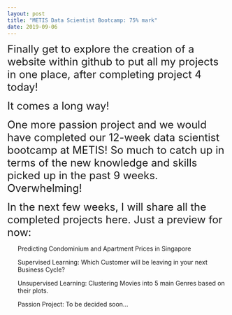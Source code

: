 ```yaml
---
layout: post
title: "METIS Data Scientist Bootcamp: 75% mark"
date: 2019-09-06
---
```


<p><font size="5">Finally get to explore the creation of a website within github to put all my projects in one place, after completing project 4 today! </font></p>
  <p><font size="5">It comes a long way! </font></p>
<p><font size="5"> One more passion project and we would have completed our 12-week data scientist bootcamp at METIS!
So much to catch up in terms of the new knowledge and skills picked up in the past 9 weeks. Overwhelming!</font></p>
  <p><font size="5">In the next few weeks, I will share all the completed projects here. Just a preview for now:</font></p>

<ul><fint size="5">Predicting Condominium and Apartment Prices in Singapore</font></ul>
<ul>Supervised Learning: Which Customer will be leaving in your next Business Cycle?</ul>
<ul>Unsupervised Learning: Clustering Movies into 5 main Genres based on their plots.</ul>
<ul>Passion Project: To be decided soon...</ul>
